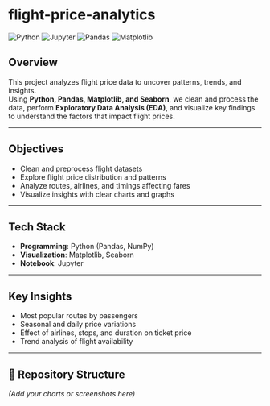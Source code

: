 # flight-price-analytics

![Python](https://img.shields.io/badge/Python-3.8+-blue.svg)
![Jupyter](https://img.shields.io/badge/Jupyter-Notebook-orange.svg)
![Pandas](https://img.shields.io/badge/Pandas-Data%20Analysis-yellow.svg)
![Matplotlib](https://img.shields.io/badge/Matplotlib-Visualization-green.svg)


## Overview
This project analyzes flight price data to uncover patterns, trends, and insights.  
Using **Python, Pandas, Matplotlib, and Seaborn**, we clean and process the data, perform **Exploratory Data Analysis (EDA)**, and visualize key findings to understand the factors that impact flight prices.

---

## Objectives
- Clean and preprocess flight datasets  
- Explore flight price distribution and patterns  
- Analyze routes, airlines, and timings affecting fares  
- Visualize insights with clear charts and graphs  

---

## Tech Stack
- **Programming**: Python (Pandas, NumPy)  
- **Visualization**: Matplotlib, Seaborn  
- **Notebook**: Jupyter  

---

## Key Insights
- Most popular routes by passengers  
- Seasonal and daily price variations  
- Effect of airlines, stops, and duration on ticket price  
- Trend analysis of flight availability  

---

## 📂 Repository Structure


*(Add your charts or screenshots here)*  


